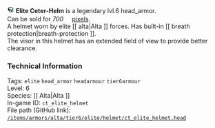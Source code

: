 ![ ](https://raw.githubusercontent.com/Ceterai/Enternia/main/items/armors/alta/tier6/elite/helmet/icon.png) **Elite Ceter-Helm** is a legendary lvl.6 head_armor.  
Can be sold for *700* <img src="https://starbounder.org/mediawiki/images/2/21/Pixel.png" width="12" height="16"/> [pixels](https://starbounder.org/Pixel).  
A helmet worn by elite [[ alta|Alta ]] forces. Has built-in [[ breath protection|breath-protection ]].  
The visor in this helmet has an extended field of view to provide better clearance.

### Technical Information

Tags: `elite` `head_armor` `headarmour` `tier6armour`  
Level: 6  
Species: [[ Alta|Alta ]]  
In-game ID: `ct_elite_helmet`  
File path (GitHub link): [`/items/armors/alta/tier6/elite/helmet/ct_elite_helmet.head`](https://github.com/Ceterai/Enternia/blob/main/items/armors/alta/tier6/elite/helmet/ct_elite_helmet.head)
